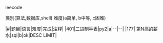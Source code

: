 leecode

类别(算法,数据库,shell)
难度(a简单, b中等, c困难)

|#|题目|语言|难度|完成|注释|
|401|二进制手表|py2|a|--|--|
|177| 第N高的薪水|sql|b|ok|DESC LIMIT|